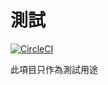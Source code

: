 # 測試
[![CircleCI](https://circleci.com/gh/choitangfei/testing-repository.svg?style=svg)](https://circleci.com/gh/choitangfei/testing-repository)

此項目只作為測試用途
